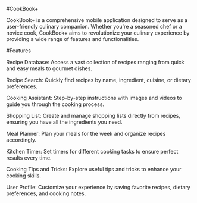 #CookBook+

CookBook+ is a comprehensive mobile application designed to serve as a user-friendly culinary companion. Whether you're a seasoned chef or a novice cook, CookBook+ aims to revolutionize your culinary experience by providing a wide range of features and functionalities.

#Features

Recipe Database: Access a vast collection of recipes ranging from quick and easy meals to gourmet dishes.

Recipe Search: Quickly find recipes by name, ingredient, cuisine, or dietary preferences.

Cooking Assistant: Step-by-step instructions with images and videos to guide you through the cooking process.

Shopping List: Create and manage shopping lists directly from recipes, ensuring you have all the ingredients you need.

Meal Planner: Plan your meals for the week and organize recipes accordingly.

Kitchen Timer: Set timers for different cooking tasks to ensure perfect results every time.

Cooking Tips and Tricks: Explore useful tips and tricks to enhance your cooking skills.

User Profile: Customize your experience by saving favorite recipes, dietary preferences, and cooking notes.
